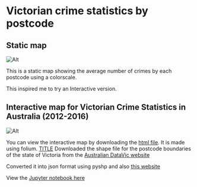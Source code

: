 # Victorian crime statistics by postcode
## Static map

![Alt](https://github.com/pr4deepr/Australia_Victorian_crime_statistics/blob/master/Static%20map/VIC_Crimes_2012_2016_by_postcode.jpg)

This is a static map showing the average number of crimes by each postcode using a colorscale. 

This inspired me to try an Interactive version.

## Interactive map for Victorian Crime Statistics in Australia (2012-2016)

![Alt](/Vic_Crimes_2012_2016_by_postcode.gif "Average no. of Crimes (2012-2016)")

You can view the interactive map by downloading the [html file](/VIC_crimes1.html). It is made using folium. 
<a href="data:/VIC_crimes1.html,DATA" download="html">TITLE</a>
Downloaded the shape file for the postcode boundaries of the state of Victoria from the [Australian DataVic website](https://www.data.vic.gov.au/data/dataset/postcode-boundaries-polygon-vicmap-admin)

Converted it into json format using pyshp and also [this website](https://mygeodata.cloud/converter/shp-to-json)


View the [Jupyter notebook here](http://nbviewer.jupyter.org/github/pr4deepr/Australia_Victorian_crime_statistics/blob/master/Vic_Crimes.ipynb)
